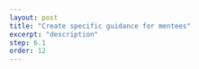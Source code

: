 ```yaml
---
layout: post
title: "Create specific guidance for mentees"
excerpt: "description"
step: 6.1
order: 12
---
```


